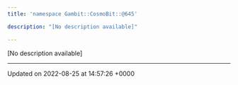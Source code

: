 ```yaml
---
title: 'namespace Gambit::CosmoBit::@645'

description: "[No description available]"

---
```







[No description available]






-------------------------------

Updated on 2022-08-25 at 14:57:26 +0000